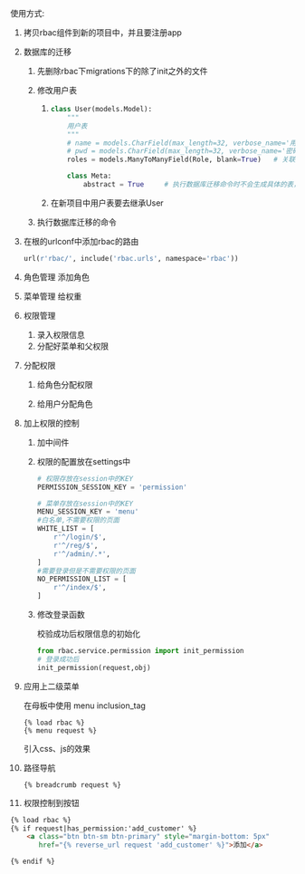 使用方式:

1. 拷贝rbac组件到新的项目中，并且要注册app

1. 数据库的迁移

   1. 先删除rbac下migrations下的除了init之外的文件

   2. 修改用户表

      1. ```python
         class User(models.Model):
             """
             用户表
             """
             # name = models.CharField(max_length=32, verbose_name='用户名')
             # pwd = models.CharField(max_length=32, verbose_name='密码')
             roles = models.ManyToManyField(Role, blank=True)   # 关联用类

             class Meta:
                 abstract = True     # 执行数据库迁移命令时不会生成具体的表，这张表做基类
         ```

      1. 在新项目中用户表要去继承User

   3. 执行数据库迁移的命令

1. 在根的urlconf中添加rbac的路由

   ```python
   url(r'rbac/', include('rbac.urls', namespace='rbac'))
   ```

1. 角色管理  添加角色

2. 菜单管理   给权重

3. 权限管理

   1. 录入权限信息
   2. 分配好菜单和父权限

4. 分配权限

   1. 给角色分配权限

   1. 给用户分配角色

1. 加上权限的控制

   1. 加中间件

   1. 权限的配置放在settings中

      ```python
      # 权限存放在session中的KEY
      PERMISSION_SESSION_KEY = 'permission'

      # 菜单存放在session中的KEY
      MENU_SESSION_KEY = 'menu'
      #白名单,不需要权限的页面
      WHITE_LIST = [
          r'^/login/$',
          r'^/reg/$',
          r'^/admin/.*',
      ]
      #需要登录但是不需要权限的页面
      NO_PERMISSION_LIST = [
          r'^/index/$',
      ]
      ```

   1. 修改登录函数

      校验成功后权限信息的初始化

      ```python
      from rbac.service.permission import init_permission
      # 登录成功后
      init_permission(request,obj)
      ```

1. 应用上二级菜单

     在母板中使用 menu inclusion_tag

   ```
   {% load rbac %}
   {% menu request %}
   ```

   引入css、js的效果

2. 路径导航

   ```
   {% breadcrumb request %}
   ```

3. 权限控制到按钮

```html
{% load rbac %}
{% if request|has_permission:'add_customer' %}
    <a class="btn btn-sm btn-primary" style="margin-bottom: 5px"
       href="{% reverse_url request 'add_customer' %}">添加</a>

{% endif %}
```

